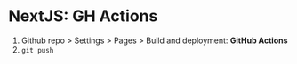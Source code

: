 # NextJS: GH Actions

1. Github repo > Settings > Pages > Build and deployment: **GitHub Actions**
2. `git push`

<!--
2. *Branch "feat-cicd" is not allowed to deploy to github-pages due to environment protection rules.*
   1. https://github.com/orgs/community/discussions/39054
   2. https://stackoverflow.com/questions/76937061/branch-master-is-not-allowed-to-deploy-to-github-pages-due-to-environment-prot
   3. **https://github.blog/changelog/2021-06-22-github-actions-environments-environment-protection-rules-and-environment-secrets-are-generally-available/**
      1. Deployment protection rules
      2. https://docs.github.com/en/actions/managing-workflow-runs-and-deployments/managing-deployments/configuring-custom-deployment-protection-rules

> Hacer que el deploy se corresponda con la rama `main`?
-->